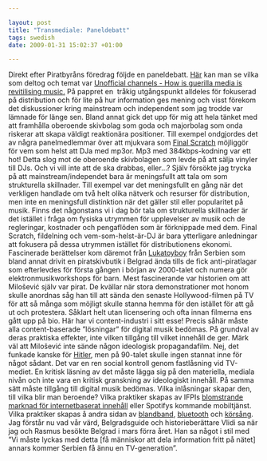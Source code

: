 ```yaml
--- 

layout: post
title: "Transmediale: Paneldebatt" 
tags: swedish 
date: 2009-01-31 15:02:37 +01:00 

---
```


Direkt efter Piratbyråns föredrag följde en paneldebatt. [Här](http://www.clubtransmediale.de/festival-09/day-program/day-schedule/29/discussion-how-guerrilla-media-is-revitalising-music.html) kan man se vilka som deltog och temat var [Unofficial channels - How is guerilla media is revitilising music.](http://www.clubtransmediale.de/festival-09/day-program/day-schedule/29/discussion-how-guerrilla-media-is-revitalising-music.html) På pappret en  tråkig utgångspunkt alldeles för fokuserad på distribution och för lite på hur information ges mening och visst förekom det diskussioner kring mainstream och independent som jag trodde var lämnade för länge sen. Bland annat gick det upp för mig att hela tänket med att framhålla oberoende skivbolag som goda och majorbolag som onda riskerar att skapa väldigt reaktionära positioner. Till exempel ondgjordes det av några panelmedlemmar över att mjukvara som [Final Scratch](http://en.wikipedia.org/wiki/Final_Scratch) möjliggör för vem som helst att DJa med mp3or. Mp3 med 384kbps-kodning var ett hot! Detta slog mot de oberoende skivbolagen som levde på att sälja vinyler till DJs. Och vi vill inte att de ska drabbas, eller...? Själv försökte jag trycka på att mainstream/independet bara är meningsfullt att tala om som strukturella skillnader. Till exempel var det meningsfullt en gång när det verkligen handlade om två helt olika nätverk och resurser för distribution, men inte en meningsfull distinktion när det gäller stil eller popularitet på musik. Finns det någonstans vi i dag bör tala om strukturella skillnader är det istället i fråga om fysiska utrymmen för upplevelser av musik och de regleringar, kostnader och pengaflöden som är förknippade med dem. Final Scratch, fildelning och vem-som-helst-är-DJ är bara ytterligare anledningar att fokusera på dessa utrymmen istället för distributionens ekonomi. Fascinerade berättelser kom däremot från [Lukatoyboy](http://www.google.com/search?q=lukatoyboy) från Serbien som bland annat drivit en piratskivbutik i Belgrad ända tills de fick anti-piratlagar som efterlevdes för första gången i början av 2000-talet och numera gör elektronmusikworkshops för barn. Mest fascinerande var historien om att Milošević själv var pirat. De kvällar när stora demonstrationer mot honom skulle anordnas såg han till att sända den senaste Hollywood-filmen på TV för att så många som möjligt skulle stanna hemma för den istället för att gå ut och protestera. Såklart helt utan licensering och ofta innan filmerna ens gått upp på bio. Här har vi content-industri i sitt esse! Precis såhär måste alla content-baserade ”lösningar” för digital musik bedömas. På grundval av deras praktiska effekter, inte vilken tillgång till vilket innehåll de ger. Märk väl att Milošević inte sände någon ideologisk propagandafilm. Nej, det funkade kanske för [Hitler](http://de.wikipedia.org/wiki/Volksempf%C3%A4nger), men på 90-talet skulle ingen stannat inne för något sådant. Det var en ren social kontroll genom fastlåsning vid TV-mediet. En kritisk läsning av det måste lägga sig på den materiella, mediala nivån och inte vara en kritisk granskning av ideologiskt innehåll. På samma sätt måste tillgång till digital musik bedömas. Vilka inlåsningar skapar den, till vilka blir man beroende? Vilka praktiker skapas av IFPIs [blomstrande marknad för internetbaserat innehåll](http://copyriot.se/2009/01/29/europaparlamentet-foreslas-besluta-att-stockholms-tingsratt-ska-doma-the-pirate-bay/) eller Spotifys kommande mobiltjänst. Vilka praktiker skapas å andra sidan av [blandband](http://www.flickr.com/photos/altemark/2618148205/), [bluetooth](2008-12-15-ungas-mediavanor.html) och [körsång](2009-01-27-transmediale-bill-drummond.html). Jag förstår nu vad vår värd, Belgradsguide och historieberättare Vlidi sa när jag och Rasmus besökte Belgrad i mars förra året. Han sa något i stil med ”Vi måste lyckas med detta [få människor att dela information fritt på nätet] annars kommer Serbien få ännu en TV-generation”. 